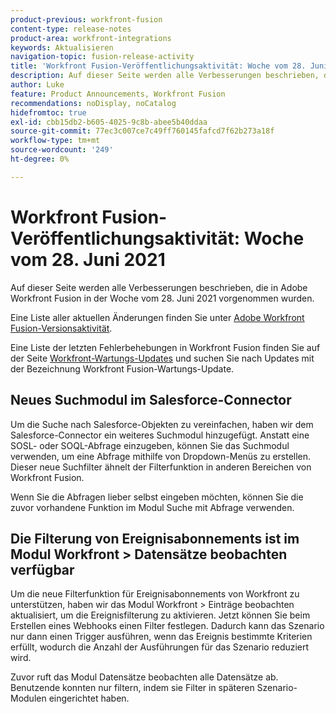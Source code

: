 ```yaml
---
product-previous: workfront-fusion
content-type: release-notes
product-area: workfront-integrations
keywords: Aktualisieren
navigation-topic: fusion-release-activity
title: 'Workfront Fusion-Veröffentlichungsaktivität: Woche vom 28. Juni 2021'
description: Auf dieser Seite werden alle Verbesserungen beschrieben, die in Adobe Workfront Fusion in der Woche vom 28. Juni 2021 vorgenommen wurden.
author: Luke
feature: Product Announcements, Workfront Fusion
recommendations: noDisplay, noCatalog
hidefromtoc: true
exl-id: cbb15db2-b605-4025-9c8b-abee5b40ddaa
source-git-commit: 77ec3c007ce7c49ff760145fafcd7f62b273a18f
workflow-type: tm+mt
source-wordcount: '249'
ht-degree: 0%

---
```


# Workfront Fusion-Veröffentlichungsaktivität: Woche vom 28. Juni 2021

Auf dieser Seite werden alle Verbesserungen beschrieben, die in Adobe Workfront Fusion in der Woche vom 28. Juni 2021 vorgenommen wurden.

Eine Liste aller aktuellen Änderungen finden Sie unter [Adobe Workfront Fusion-Versionsaktivität](/help/workfront-fusion/fusion-product-releases/fusion-release-activity.md).

Eine Liste der letzten Fehlerbehebungen in Workfront Fusion finden Sie auf der Seite [Workfront-Wartungs-Updates](https://experienceleague.adobe.com/docs/workfront-known-issues/releases/current-updates.html?lang=de) und suchen Sie nach Updates mit der Bezeichnung Workfront Fusion-Wartungs-Update.

## Neues Suchmodul im Salesforce-Connector

Um die Suche nach Salesforce-Objekten zu vereinfachen, haben wir dem Salesforce-Connector ein weiteres Suchmodul hinzugefügt. Anstatt eine SOSL- oder SOQL-Abfrage einzugeben, können Sie das Suchmodul verwenden, um eine Abfrage mithilfe von Dropdown-Menüs zu erstellen. Dieser neue Suchfilter ähnelt der Filterfunktion in anderen Bereichen von Workfront Fusion.

Wenn Sie die Abfragen lieber selbst eingeben möchten, können Sie die zuvor vorhandene Funktion im Modul Suche mit Abfrage verwenden.

## Die Filterung von Ereignisabonnements ist im Modul Workfront > Datensätze beobachten verfügbar

Um die neue Filterfunktion für Ereignisabonnements von Workfront zu unterstützen, haben wir das Modul Workfront > Einträge beobachten aktualisiert, um die Ereignisfilterung zu aktivieren. Jetzt können Sie beim Erstellen eines Webhooks einen Filter festlegen. Dadurch kann das Szenario nur dann einen Trigger ausführen, wenn das Ereignis bestimmte Kriterien erfüllt, wodurch die Anzahl der Ausführungen für das Szenario reduziert wird.

Zuvor ruft das Modul Datensätze beobachten alle Datensätze ab. Benutzende konnten nur filtern, indem sie Filter in späteren Szenario-Modulen eingerichtet haben.
